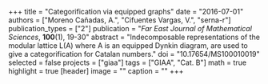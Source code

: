 +++
title = "Categorification via equipped graphs"
date = "2016-07-01"
authors = ["Moreno Cañadas, A.", "Cifuentes Vargas, V.", "serna-r"]
publication_types = ["2"]
publication = "*Far East Journal of Mathematical Sciences*, **100**(1), 19-30"
abstract = "Indecomposable representations of the modular lattice L(A) where A is an equipped Dynkin diagram, are used to give a categorification for Catalan numbers."
doi = "10.17654/MS100010019"
selected = false
projects = ["giaa"]
tags = ["GIAA", "Cat. B"]
math = true
highlight = true
[header]
image = ""
caption = ""
+++

